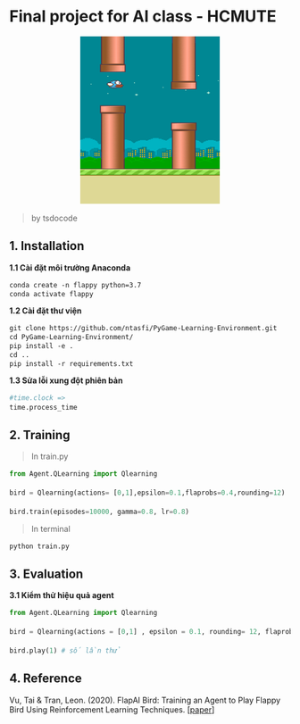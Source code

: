 


# Final project for AI class - HCMUTE


<p align="center">
  <img width="250" height="300" src="./image/visual.png">
</p>

> by tsdocode


## **1. Installation**

**1.1 Cài đặt môi trường Anaconda**
```
conda create -n flappy python=3.7
conda activate flappy
```

**1.2 Cài đặt thư viện**
```
git clone https://github.com/ntasfi/PyGame-Learning-Environment.git
cd PyGame-Learning-Environment/
pip install -e .
cd ..
pip install -r requirements.txt
```

**1.3 Sửa lỗi xung đột phiên bản**
```python
#time.clock => 
time.process_time 
```

## **2. Training**
> In train.py
```python
from Agent.QLearning import Qlearning

bird = Qlearning(actions= [0,1],epsilon=0.1,flaprobs=0.4,rounding=12)

bird.train(episodes=10000, gamma=0.8, lr=0.8)
```
>In terminal

```bash
python train.py
```



## **3. Evaluation**
**3.1 Kiểm thử hiệu quả agent**
```python 
from Agent.QLearning import Qlearning

bird = Qlearning(actions = [0,1] , epsilon = 0.1, rounding= 12, flaprobs=0.1)

bird.play(1) # số lần thử
```



## **4. Reference**
Vu, Tai & Tran, Leon. (2020). FlapAI Bird: Training an Agent to Play Flappy
Bird Using Reinforcement Learning Techniques. [[paper](https://arxiv.org/abs/2003.09579)]